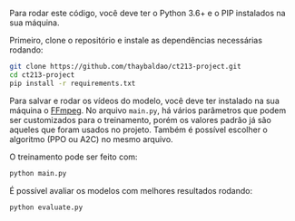Para rodar este código, você deve ter o Python 3.6+ e o PIP instalados na sua máquina. 

Primeiro, clone o repositório e instale as dependências necessárias rodando:

```bash
git clone https://github.com/thaybaldao/ct213-project.git
cd ct213-project
pip install -r requirements.txt
```

Para salvar e rodar os vídeos do modelo, você deve ter instalado na sua máquina o [FFmpeg](http://ffmpeg.org/). No arquivo `main.py`, há vários parâmetros que podem 
ser customizados para o treinamento, porém os valores padrão já são aqueles que foram usados no projeto. Também é possível escolher o algoritmo (PPO ou A2C) no mesmo arquivo.

O treinamento pode ser feito com:

```bash
python main.py
```

É possível avaliar os modelos com melhores resultados rodando:

```bash
python evaluate.py
```

